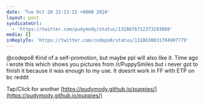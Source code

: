 ```yaml
---
date: 'Tue Oct 20 22:13:22 +0000 2020'
layout: post
syndicateUrl:
  - 'https://twitter.com/pudymody/status/1318676712373293060'
media: []
inReplyTo: 'https://twitter.com/codepo8/status/1318638031704907779'
---
```

@codepo8 Kind of a self-promotion, but maybe ppl will also like it. Time ago i wrote this which shows you pictures from /r/PuppySmiles but i never got to finish it because it was enough to my use. It doesnt work in FF with ETP on bc reddit

Tap/Click for another
[https://pudymody.github.io/puppies/](https://pudymody.github.io/puppies/)